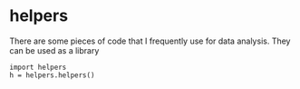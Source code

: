 # helpers

There are some pieces of code that I frequently use for data analysis. 
They can be used as a library

    import helpers
    h = helpers.helpers()
 
